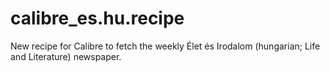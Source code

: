 # calibre_es.hu.recipe
New recipe for Calibre to fetch the weekly Élet és Irodalom (hungarian; Life and Literature) newspaper.
